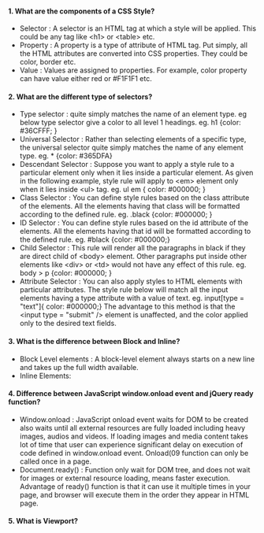 #### 1. What are the components of a CSS Style?
- Selector : A selector is an HTML tag at which a style will be applied. This could be any tag like \<h1\> or \<table\> etc.
- Property : A property is a type of attribute of HTML tag. Put simply, all the HTML attributes are converted into CSS properties. They could be color, border etc.
- Value : Values are assigned to properties. For example, color property can have value either red or #F1F1F1 etc.

#### 2. What are the different type of selectors?
- Type selector : quite simply matches the name of an element type. eg below type selector give a color to all level 1 headings. eg. h1 {color: #36CFFF; }
- Universal Selector : Rather than selecting elements of a specific type, the universal selector quite simply matches the name of any element type. eg. * {color: #365DFA}
- Descendant Selector : Suppose you want to apply a style rule to a particular element only when it lies inside a particular element. As given in the following example, style rule will apply to \<em\> element only when it lies inside \<ul\> tag. eg. ul em { color: #000000; }
- Class Selector : You can define style rules based on the class attribute of the elements. All the elements having that class will be formatted according to the defined rule. eg. .black {color: #000000; }
- ID Selector : You can define style rules based on the id attribute of the elements. All the elements having that id will be formatted according to the defined rule. eg. #black {color: #000000;}
- Child Selector : This rule will render all the paragraphs in black if they are direct child of \<body\> element. Other paragraphs put inside other elements like \<div\> or \<td\> would not have any effect of this rule. eg. body > p {color: #000000; }
- Attribute Selector : You can also apply styles to HTML elements with particular attributes. The style rule below will match all the input elements having a type attribute with a value of text. eg. input[type = "text"]{ color: #000000;} 
The advantage to this method is that the \<input type = "submit" /\> element is unaffected, and the color applied only to the desired text fields.

#### 3. What is the difference between Block and Inline?
- Block Level elements : A block-level element always starts on a new line and takes up the full width available. 
- Inline Elements: 

#### 4. Difference between JavaScript window.onload event and jQuery ready function?
- Window.onload : JavaScript onload event waits for DOM to be created also waits until all external resources are fully loaded including heavy images, audios and videos.  If loading images and media content takes lot of time that user can experience significant delay on execution of code defined in window.onload event. Onload(09 function can only be called once in a page.
- Document.ready() : Function only wait for DOM tree, and does not wait for images or external resource loading, means faster execution. Advantage of ready() function is that it can use it multiple times in your page, and browser will execute them in the order they appear in HTML page.

#### 5. What is Viewport?
